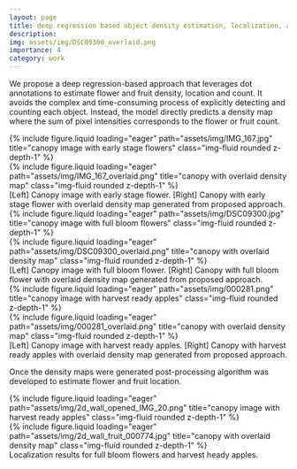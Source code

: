 ```yaml
---
layout: page
title: deep regression based object density estimation, localization, and counting complex orchard environment
description:
img: assets/img/DSC09300_overlaid.png
importance: 4
category: work
---
```

We propose a deep regression-based approach that leverages dot annotations to estimate flower and fruit density, location and count. It avoids the complex and time-consuming process of explicitly detecting and counting each object. Instead, the model directly predicts a density map where the sum of pixel intensities corresponds to the flower or fruit count.

<div class="row">
    <div class="col-sm mt-3 mt-md-0">
        {% include figure.liquid loading="eager" path="assets/img/IMG_167.jpg" title="canopy image with early stage flowers" class="img-fluid rounded z-depth-1" %}
    </div>
    <div class="col-sm mt-3 mt-md-0">
        {% include figure.liquid loading="eager" path="assets/img/IMG_167_overlaid.png" title="canopy with overlaid density map" class="img-fluid rounded z-depth-1" %}
    </div>
</div>
<div class="caption">
    [Left] Canopy image with early stage flower. [Right] Canopy with early stage flower with overlaid density map generated from proposed approach.
</div>

<div class="row">
    <div class="col-sm mt-3 mt-md-0">
        {% include figure.liquid loading="eager" path="assets/img/DSC09300.jpg" title="canopy image with full bloom flowers" class="img-fluid rounded z-depth-1" %}
    </div>
    <div class="col-sm mt-3 mt-md-0">
        {% include figure.liquid loading="eager" path="assets/img/DSC09300_overlaid.png" title="canopy with overlaid density map" class="img-fluid rounded z-depth-1" %}
    </div>
</div>
<div class="caption">
    [Left] Canopy image with full bloom flower. [Right] Canopy with full bloom flower with overlaid density map generated from proposed approach.
</div>

<div class="row">
    <div class="col-sm mt-3 mt-md-0">
        {% include figure.liquid loading="eager" path="assets/img/000281.png" title="canopy image with harvest ready apples" class="img-fluid rounded z-depth-1" %}
    </div>
    <div class="col-sm mt-3 mt-md-0">
        {% include figure.liquid loading="eager" path="assets/img/000281_overlaid.png" title="canopy with overlaid density map" class="img-fluid rounded z-depth-1" %}
    </div>
</div>
<div class="caption">
    [Left] Canopy image with harvest ready apples. [Right] Canopy with harvest ready apples with overlaid density map generated from proposed approach.
</div>

Once the density maps were generated post-processing algorithm was developed to estimate flower and fruit location.

<div class="row">
    <div class="col-sm mt-3 mt-md-0">
        {% include figure.liquid loading="eager" path="assets/img/2d_wall_opened_IMG_20.png" title="canopy image with harvest ready apples" class="img-fluid rounded z-depth-1" %}
    </div>
    <div class="col-sm mt-3 mt-md-0">
        {% include figure.liquid loading="eager" path="assets/img/2d_wall_fruit_000774.jpg" title="canopy with overlaid density map" class="img-fluid rounded z-depth-1" %}
    </div>
</div>
<div class="caption">
    Localization results for full bloom flowers and harvest heady apples.
</div>